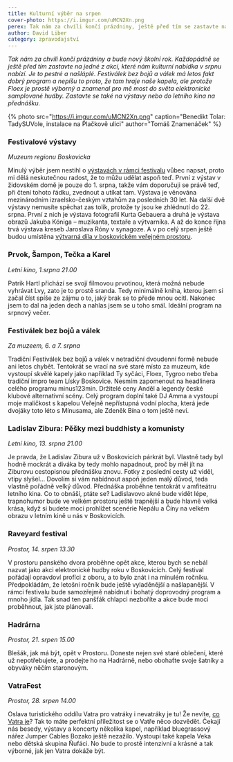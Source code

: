 ```yaml
---
title: Kulturní výběr na srpen
cover-photo: https://i.imgur.com/uMCN2Xn.png
perex: Tak nám za chvíli končí prázdniny, ještě před tím se zastavte na jedné z akcí, které nám kulturní nabídka v srpnu nabízí. Je to pestré a našláplé. Festiválek bez bojů a válek má letos fakt dobrý program.
author: David Liber
category: zpravodajství
---
```


*Tak nám za chvíli končí prázdniny a bude nový školní rok. Každopádně se ještě před tím zastavte na jedné z akcí, které nám kulturní nabídka v srpnu nabízí. Je to pestré a našláplé. Festiválek bez bojů a válek má letos fakt dobrý program a nepíšu to proto, že tam hraje naše kapela, ale protože Floex je prostě výborný a znamenal pro mě most do světa elektronické samplované hudby. Zastavte se také na výstavy nebo do letního kina na přednášku.*

{% photo src="https://i.imgur.com/uMCN2Xn.png" caption="Benedikt Tolar: TadySUVole, instalace na Plačkově ulici" author="Tomáš Znamenáček" %}

### Festivalové výstavy

*Muzeum regionu Boskovicka*

Minulý výběr jsem nestihl o [výstavách v rámci festivalu](https://ohlasy.info/clanky/2021/07/festivalove-vystavy.html) vůbec napsat, proto mi dělá neskutečnou radost, že to můžu udělat aspoň teď. První z výstav v židovském domě je pouze do 1. srpna, takže vám doporučuji se právě teď, při čtení tohoto řádku, zvednout a utíkat tam. Výstava je věnována mezinárodním izraelsko-českým vztahům za posledních 30 let. Na další dvě výstavy nemusíte spěchat zas tolik, protože ty jsou ke zhlédnutí do 22. srpna. První z nich je výstava fotografií Kurta Gebauera a druhá je výstava obrazů Jakuba Königa – muzikanta, textaře a výtvarníka. A až do konce října trvá výstava kreseb Jaroslava Róny v synagoze. A v po celý srpen ještě budou umístěna [výtvarná díla v boskovickém veřejném prostoru](https://thumbs-cdn.ohlasy.info/QUUOW55HzJqb9khs6m6-nFtGQCDhzbU5eLfAGO3H4Bo/fit/2000/9999/sm/0/aHR0cHM6Ly9pLm9obGFzeS5pbmZvL2kvMjhmYzBlOTMuanBn).

### Prvok, Šampon, Tečka a Karel

*Letní kino, 1.srpna 21.00*

Patrik Hartl přichází se svojí filmovou prvotinou, která možná nebude vyhrávat Lvy, zato je to prostě sranda. Tedy minimálně kniha, kterou jsem si začal číst spíše ze zájmu o to, jaký brak se to přede mnou ocitl. Nakonec jsem to dal na jeden dech a nahlas jsem se u toho smál. Ideální program na srpnový večer.

### Festiválek bez bojů a válek

*Za muzeem, 6. a 7. srpna*

Tradiční Festiválek bez bojů a válek v netradiční dvoudenní formě nebude ani letos chybět. Tentokrát se vrací na své staré místo za muzeum, kde vystoupí skvělé kapely jako například Ty syčáci, Floex, Tygroo nebo třeba tradiční impro team Lísky Boskovice. Nesmím zapomenout na headlinera celého programu minus123min. Držitelé ceny Anděl a legendy české klubové alternativní scény. Celý program doplní také DJ Amma a vystoupí moje maličkost s kapelou Veřejně nepřístupná vodní plocha, která jede dvojáky toto léto s Mínusama, ale Zdeněk Bína o tom ještě neví.

### Ladislav Zibura: Pěšky mezi buddhisty a komunisty

*Letní kino, 13. srpna 21.00*

Je pravda, že Ladislav Zibura už v Boskovicích párkrát byl. Vlastně tady byl hodně mockrát a diváka by tedy mohlo napadnout, proč by měl jít na Ziburovu cestopisnou přednášku znovu. Fotky z poslední cesty už viděl, vtipy slyšel... Dovolím si vám nabídnout aspoň jeden malý důvod, teda vlastně pořádně velký důvod. Přednáška proběhne tentokrát v amfiteátru letního kina. Co to obnáší, ptáte se? Ladislavovo akné bude vidět lépe, trapnohumor bude ve velkém prostoru ještě trapnější a bude hlavně velká krása, když si budete moci prohlížet scenérie Nepálu a Číny na velkém obrazu v letním kině u nás v Boskovicích.

### Raveyard festival

*Prostor, 14. srpen 13.30*

V prostoru panského dvora proběhne opět akce, kterou bych se nebál nazvat jako akci elektronické hudby roku v Boskovicích. Celý festival pořádají opravdoví profíci z oboru, a to bylo znát i na minulém ročníku. Předpokládám, že letošní ročník bude ještě vyladěnější a našlapanější. V rámci festivalu bude samozřejmě nabídnut i bohatý doprovodný program a mnoho jídla. Tak snad ten panšťák chlapci nezboříte a akce bude moci proběhnout, jak jste plánovali.

### Hadrárna

*Prostor, 21. srpen 15.00*

Blešák, jak má být, opět v Prostoru. Doneste nejen své staré oblečení, které už nepotřebujete, a prodejte ho na Hadrárně, nebo obohaťte svoje šatníky a obyváky něčím staronovým.

### VatraFest

*Prostor, 28. srpen 14.00*

Oslava turistického oddílu Vatra pro vatráky i nevatráky je tu! Že nevíte, [co Vatra je](https://ohlasy.info/clanky/2015/11/vatra-45.html)? Tak to máte perfektní příležitost se o Vatře něco dozvědět. Čekají nás besedy, výstavy a koncerty několika kapel, například bluegrassový nářez Jumper Cables Bozako ještě nezažilo. Vystoupí také kapela Veka nebo dětská skupina Ňufáci. No bude to prostě intenzivní a krásné a tak výborné, jak jen Vatra dokáže být.
